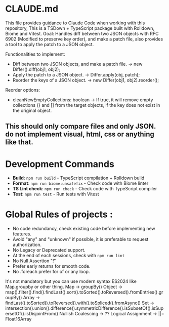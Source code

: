 # CLAUDE.md
This file provides guidance to Claude Code when working with this repository, This is a TSDown + TypeScript package built with Rolldown, Biome and Vitest.
Goal: Handles diff between two JSON objects with RFC 6902 (Modified to preserve key order), and make a patch file, also provides a tool to apply the patch to a JSON object.

Functionalities to implement:
- Diff between two JSON objects, and make a patch file. -> new Differ().diff(obj1, obj2);
- Apply the patch to a JSON object. -> Differ.apply(obj, patch);
- Reorder the keys of a JSON object. -> new Differ(obj1, obj2).reorder();

Reorder options:
- cleanNewEmptyCollections: boolean -> If true, it will remove empty collections {} and [] from the target objects, if the key does not exist in the original object.

This should only compare files and only JSON. do not implement visual, html, css or anything like that.
--- 

# Development Commands
- **Build**: `npm run build` - TypeScript compilation + Rolldown build
- **Format**: `npm run biome:unsafefix` - Check code with Biome linter
- **TS Lint check**: `npm run check` - Check code with TypeScript compiler
- **Test**: `npm run test` - Run tests with Vitest

# Global Rules of projects :
- No code redundancy, check existing code before implementing new features.
- Avoid "any" and "unknown" if possible, it is preferable to request authorization.
- No Legacy or Deprecated support.
- At the end of each sessions, check with `npm run lint`
- No Null Assertion "!"
- Prefer early returns for smooth code.
- No .foreach prefer for of or any loop.

It's not mandatory but you can use modern syntax ES2024 like Map.groupby or other thing.
Map -> groupBy()
Object -> map().filter().find().findLast().sort().toSorted().toReversed().fromEntries().groupBy()
Array -> findLast().toSorted().toReversed().with().toSpliced().fromAsync()
Set -> intersection().union().difference().symmetricDifference().isSubsetOf().isSupersetOf().isDisjointFrom()
Nullish Coalescing -> ??
Logical Assignment -> ||=
Float16Array
